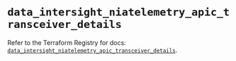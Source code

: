 # `data_intersight_niatelemetry_apic_transceiver_details`

Refer to the Terraform Registry for docs: [`data_intersight_niatelemetry_apic_transceiver_details`](https://registry.terraform.io/providers/ciscodevnet/intersight/1.0.71/docs/data-sources/niatelemetry_apic_transceiver_details).
